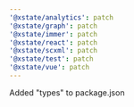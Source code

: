 ```yaml
---
'@xstate/analytics': patch
'@xstate/graph': patch
'@xstate/immer': patch
'@xstate/react': patch
'@xstate/scxml': patch
'@xstate/test': patch
'@xstate/vue': patch
---
```


Added "types" to package.json
